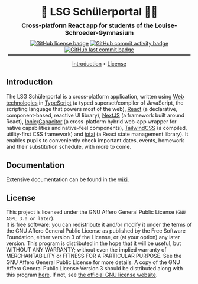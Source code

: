 <h1 align="center" style="border: none; padding: 0; margin: 0;">🏫 LSG Schülerportal 🧑‍🎓</h1>
<h3 align="center"style="margin: 10px;">Cross-platform React app for students of the Louise-Schroeder-Gymnasium</h3>
<p align="center" style="margin: 0; padding: 0;">
  <a href="COPYING"><img src="https://img.shields.io/github/license/3x071c/Schulport" alt="GitHub license badge" /></a>
  <a href="https://github.com/3x071c/Schulport/graphs/commit-activity"><img src="https://img.shields.io/github/commit-activity/m/3x071c/Schulport" alt="GitHub commit activity badge" /></a>
  <a href="https://github.com/3x071c/Schulport/graphs/commit-activity"><img src="https://img.shields.io/github/last-commit/3x071c/Schulport" alt="GitHub last commit badge" /></a>
</p>
<hr style="height: 2px; margin: 5px;" />
<p align="center">
  <a href="#introduction">Introduction</a> •
  <a href="#license">License</a>
</p>

## Introduction

The LSG Schülerportal is a cross-platform application, written using [Web technologies](https://developer.mozilla.org/en-US/docs/Learn) in [TypeScript](https://www.typescriptlang.org/) (a typed superset/compiler of JavaScript, the scripting language that powers most of the web), [React](https://reactjs.org/) (a declarative, component-based, reactive UI library), [NextJS](https://nextjs.org/) (a framework built around React), [Ionic](https://ionicframework.com/)/[Capacitor](https://capacitorjs.com/) (a cross-platform hybrid web-app wrapper for native capabilities and native-feel components), [TailwindCSS](https://tailwindcss.com/) (a compiled, utility-first CSS framework) and [jotai](https://jotai.pmnd.rs/) (a React state management library). It enables pupils to conveniently check important dates, events, homework and their substitution schedule, with more to come.

## Documentation

Extensive documentation can be found in the [wiki](./wiki/).

## License

This project is licensed under the GNU Affero General Public License (`GNU AGPL 3.0 or later`).<br /> It is free software: you can redistribute it and/or modify it under the terms of the GNU Affero General Public License as published by the Free Software Foundation, either version 3 of the License, or (at your option) any later version. This program is distributed in the hope that it will be useful, but WITHOUT ANY WARRANTY; without even the implied warranty of MERCHANTABILITY or FITNESS FOR A PARTICULAR PURPOSE. See the GNU Affero General Public License for more details. A copy of the GNU Affero General Public License Version 3 should be distributed along with this program [here](COPYING). If not, see [the official GNU license website](https://www.gnu.org/licenses/).
